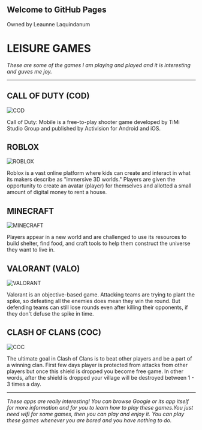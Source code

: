 ## Welcome to GitHub Pages
Owned by Leaunne Laquindanum

# **LEISURE GAMES**
*These are some of the games I am playing and played and it is interesting and guves me joy.*

---

## **CALL OF DUTY (COD)**

![COD](https://upload.wikimedia.org/wikipedia/commons/b/b1/Call_of_Duty_Mobile_Logo.png)

Call of Duty: Mobile is a free-to-play shooter game developed by TiMi Studio Group and published by Activision for Android and iOS.

## **ROBLOX**

![ROBLOX](https://1000logos.net/wp-content/uploads/2021/04/Roblox-logo.png)

Roblox is a vast online platform where kids can create and interact in what its makers describe as "immersive 3D worlds." Players are given the opportunity to create an avatar (player) for themselves and allotted a small amount of digital money to rent a house.

## **MINECRAFT**

![MINECRAFT](https://logos-world.net/wp-content/uploads/2020/04/Minecraft-Logo.png)

Players appear in a new world and are challenged to use its resources to build shelter, find food, and craft tools to help them construct the universe they want to live in.

## **VALORANT (VALO)**

![VALORANT](https://rgmerch-a.akamaihd.net/media/pdp-brand-images/valorant.png)

Valorant is an objective-based game. Attacking teams are trying to plant the spike, so defeating all the enemies does mean they win the round. But defending teams can still lose rounds even after killing their opponents, if they don't defuse the spike in time.

## **CLASH OF CLANS (COC)**

![COC](http://assets.stickpng.com/images/580b57fcd9996e24bc43c51c.png)

The ultimate goal in Clash of Clans is to beat other players and be a part of a winning clan. First few days player is protected from attacks from other players but once this shield is dropped you become free game. In other words, after the shield is dropped your village will be destroyed between 1 - 3 times a day.

---

*These apps are really interesting! You can browse Google or its app itself for more information and for you to learn how to play these games.You just need wifi for some games, then you can play and enjoy it. You can play these games whenever you are bored and you have nothing to do.*
